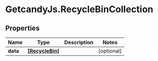 # GetcandyJs.RecycleBinCollection

## Properties

Name | Type | Description | Notes
------------ | ------------- | ------------- | -------------
**data** | [**[RecycleBin]**](RecycleBin.md) |  | [optional] 


